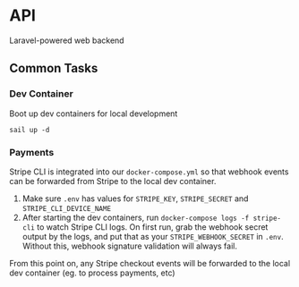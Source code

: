 # API

Laravel-powered web backend

## Common Tasks

### Dev Container

Boot up dev containers for local development

```
sail up -d
```

### Payments

Stripe CLI is integrated into our `docker-compose.yml` so that webhook events can be forwarded from Stripe to the local dev container.

1. Make sure `.env` has values for `STRIPE_KEY`, `STRIPE_SECRET` and `STRIPE_CLI_DEVICE_NAME`
2. After starting the dev containers, run `docker-compose logs -f stripe-cli` to watch Stripe CLI logs. On first run, grab the webhook secret output by the logs, and put that as your `STRIPE_WEBHOOK_SECRET` in `.env`. Without this, webhook signature validation will always fail.

From this point on, any Stripe checkout events will be forwarded to the local dev container (eg. to process payments, etc)
